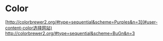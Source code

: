 # Color
[http://colorbrewer2.org/#type=sequential&scheme=Purples&n=3](#user-content-color选择网站)
http://colorbrewer2.org/#type=sequential&scheme=BuGn&n=3
